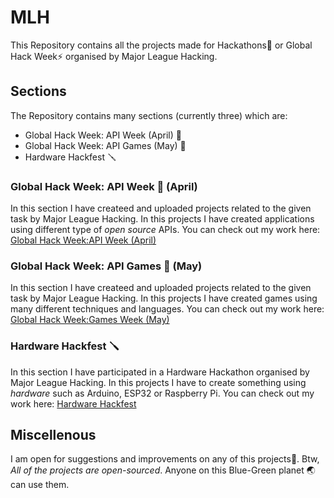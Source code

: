 # MLH
This Repository contains all the projects made for Hackathons💪 or Global Hack Week⚡️ organised by Major League Hacking.

## Sections
The Repository contains many sections (currently three) which are:
- Global Hack Week: API Week (April) 🔗
- Global Hack Week: API Games (May) 👾
- Hardware Hackfest 🪛

### Global Hack Week: API Week 🔗 (April)
In this section I have createed and uploaded projects related to the given task by Major League Hacking. In this projects I have created applications using different type of *open source* APIs.
You can check out my work here: [Global Hack Week:API Week (April)](https://github.com/ripslinger17/MLH/tree/main/GHW_April)

### Global Hack Week: API Games 👾 (May)
In this section I have createed and uploaded projects related to the given task by Major League Hacking. In this projects I have created games using many different techniques and languages.
You can check out my work here: [Global Hack Week:Games Week (May)](https://github.com/ripslinger17/MLH/tree/main/GHW_May)

### Hardware Hackfest 🪛
In this section I have participated in a Hardware Hackathon organised by Major League Hacking. In this projects I have to create something using *hardware* such as Arduino, ESP32 or Raspberry Pi.
You can check out my work here: [Hardware Hackfest](https://github.com/ripslinger17/MLH/tree/main/Hardware_Hack)

## Miscellenous
I am open for suggestions and improvements on any of this projects🙂.
Btw, *All of the projects are open-sourced*. Anyone on this Blue-Green planet 🌏 can use them.